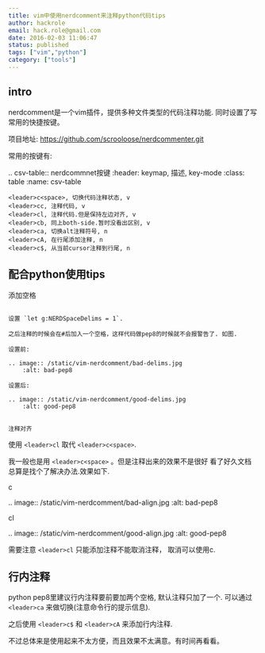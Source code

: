 ```yaml
---
title: vim中使用nerdcomment来注释python代码tips
author: hackrole
email: hack.role@gmail.com
date: 2016-02-03 11:06:47
status: published
tags: ["vim","python"]
category: ["tools"]
---
```




intro
-----

nerdcomment是一个vim插件，提供多种文件类型的代码注释功能. 同时设置了写常用的快捷按键。

项目地址: https://github.com/scrooloose/nerdcommenter.git

常用的按键有:

.. csv-table:: nerdcommnet按键
    :header: keymap, 描述, key-mode
    :class: table
    :name: csv-table

    <leader>c<space>, 切换代码注释状态, v
    <leader>cc, 注释代码, v
    <leader>cl, 注释代码.但是保持左边对齐, v
    <leader>cb, 同上both-side.暂时没看出区别, v
    <leader>ca, 切换alt注释符号, n
    <leader>cA, 在行尾添加注释, n
    <leader>c$, 从当前cursor注释到行尾, n


配合python使用tips
------------------

添加空格
~~~~~~~~

设置 `let g:NERDSpaceDelims = 1`.

之后注释的时候会在#后加入一个空格，这样代码做pep8的时候就不会报警告了. 如图.

设置前:

.. image:: /static/vim-nerdcomment/bad-delims.jpg
    :alt: bad-pep8

设置后:

.. image:: /static/vim-nerdcomment/good-delims.jpg
    :alt: good-pep8


注释对齐
~~~~~~~~

使用 `<leader>cl` 取代 `<leader>c<space>`.

我一般也是用 `<leader>c<space>` 。但是注释出来的效果不是很好
看了好久文档总算是找个了解决办法.效果如下.

<leader>c<space>

.. image:: /static/vim-nerdcomment/bad-align.jpg
    :alt: bad-pep8

<leader>cl

.. image:: /static/vim-nerdcomment/good-align.jpg
    :alt: good-pep8

需要注意 `<leader>cl` 只能添加注释不能取消注释， 取消可以使用<leader>c<space>.

行内注释
--------

python pep8里建议行内注释要前要加两个空格, 默认注释只加了一个.
可以通过 `<leader>ca` 来做切换(注意命令行的提示信息).

之后使用 `<leader>c$` 和 `<leader>cA` 来添加行内注释.

不过总体来是使用起来不太方便，而且效果不太满意。有时间再看看。
